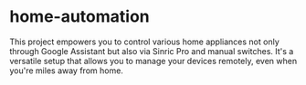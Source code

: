 # home-automation
 This project empowers you to control various home appliances not only through Google Assistant but also via Sinric Pro and manual switches. It's a versatile setup that allows you to manage your devices remotely, even when you're miles away from home.


